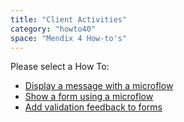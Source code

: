 ```yaml
---
title: "Client Activities"
category: "howto40"
space: "Mendix 4 How-to's"
---
```

Please select a How To:

*   [Display a message with a microflow](Display+a+message+with+a+microflow)
*   [Show a form using a microflow](Show+a+form+using+a+microflow)
*   [Add validation feedback to forms](Add+validation+feedback+to+forms)